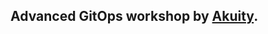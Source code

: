 Advanced GitOps workshop by [Akuity](https://akuity.io/).
----------------------------------------------
